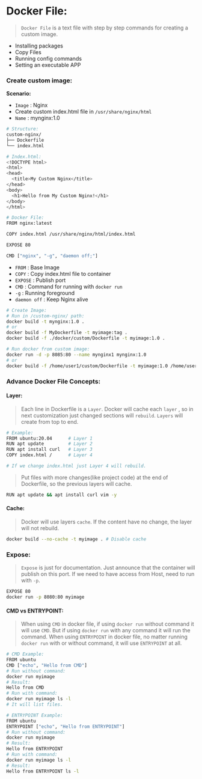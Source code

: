 # Docker File:

> `Docker File` is a text file with step by step commands for creating a custom image.
  * Installing packages
  * Copy Files
  * Running config commands
  * Setting an executable APP

### Create custom image:

**Scenario:**
* `Image` : Nginx
* Create custom index.html file in `/usr/share/nginx/html` 
* `Name` : mynginx:1.0

```sh
# Structure:
custom-nginx/
├── Dockerfile
└── index.html
```
```sh
# Index.html:
<!DOCTYPE html>
<html>
<head>
  <title>My Custom Nginx</title>
</head>
<body>
  <h1>Hello from My Custom Nginx!</h1>
</body>
</html>
```
```sh
# Docker File:
FROM nginx:latest

COPY index.html /usr/share/nginx/html/index.html

EXPOSE 80

CMD ["nginx", "-g", "daemon off;"]
```
* `FROM` : Base Image
* `COPY` : Copy index.html file to container
* `EXPOSE` : Publish port
* `CMD` : Command for running with `docker run`
* `-g` : Running foreground
* `daemon off` : Keep Nginx alive

```sh
# Create Image:
# Run in /custom-nginx/ path:
docker build -t mynginx:1.0 .
# or
docker build -f MyDockerfile -t myimage:tag .
docker build -f ./docker/custom/Dockerfile -t myimage:1.0 .
```
```sh
# Run docker from custom image:
docker run -d -p 8085:80 --name mynginx1 mynginx:1.0
# or
docker build -f /home/user1/custom/Dockerfile -t myimage:1.0 /home/user1/custom/
```

### Advance Docker File Concepts:

#### Layer:
> Each line in Dockerfile is a `Layer`.
> Docker will cache each `layer` , so in next customization just changed sections will `rebuild`.
> `Layers` will create from top to end.

```sh
# Example:
FROM ubuntu:20.04      # Layer 1
RUN apt update         # Layer 2
RUN apt install curl   # Layer 3
COPY index.html /      # Layer 4

# If we change index.html just Layer 4 will rebuild.
```
> Put files with more changes(like project code) at the end of Dockerfile, so the previous layers will cache.
```sh
RUN apt update && apt install curl vim -y
```

#### Cache:
> Docker will use layers `cache`.
> If the content have no change, the layer will not rebuild.
```sh
docker build --no-cache -t myimage . # Disable cache
```

### Expose:
> `Expose` is just for documentation.
> Just announce that the container will publish on this port.
> If we need to have access from Host, need to run with `-p`.
```sh
EXPOSE 80
docker run -p 8080:80 myimage
```

#### CMD vs ENTRYPOINT:

> When using `CMD` in docker file, if using `docker run` without command it will use `CMD`. But if using `docker run` with any command it will run the command.
> When using `ENTRYPOINT` in docker file, no matter running `docker run` with or without command, it will use `ENTRYPOINT` at all. 

```sh
# CMD Example:
FROM ubuntu
CMD ["echo", "Hello from CMD"]
# Run without command:
docker run myimage
# Result:
Hello from CMD
# Run with command:
docker run myimage ls -l
# It will list files.
```
```sh
# ENTRYPOINT Example:
FROM ubuntu
ENTRYPOINT ["echo", "Hello from ENTRYPOINT"]
# Run without command:
docker run myimage
# Result:
Hello from ENTRYPOINT
# Run with command:
docker run myimage ls -l
# Result:
Hello from ENTRYPOINT ls -l
```



